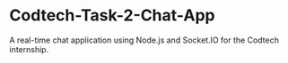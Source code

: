# Codtech-Task-2-Chat-App
A real-time chat application using Node.js and Socket.IO for the Codtech internship.
